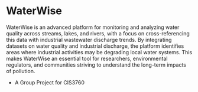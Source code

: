 # WaterWise

WaterWise is an advanced platform for monitoring and analyzing water quality across streams, lakes, and rivers, with a focus on cross-referencing this data with industrial wastewater discharge trends. By integrating datasets on water quality and industrial discharge, the platform identifies areas where industrial activities may be degrading local water systems. This makes WaterWise an essential tool for researchers, environmental regulators, and communities striving to understand the long-term impacts of pollution.

* A Group Project for CIS3760
